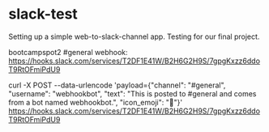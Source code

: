 # slack-test
Setting up a simple web-to-slack-channel app.  Testing for our final project.  


bootcampspot2 #general webhook: https://hooks.slack.com/services/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

curl -X POST --data-urlencode 'payload={"channel": "#general", "username": "webhookbot", "text": "This is posted to #general and comes from a bot named webhookbot.", "icon_emoji": ":ghost:"}' https://hooks.slack.com/services/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
